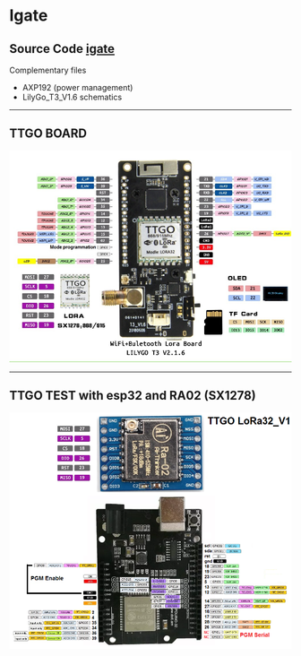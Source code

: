 # Igate

## Source Code [igate](https://github.com/lora-aprs/LoRa_APRS_iGate) 

Complementary files

- AXP192 (power management)
- LilyGo_T3_V1.6 schematics

***
## TTGO BOARD

![TTGO](ttgo.jpg  "TTGO BOARD")

***

## TTGO TEST with esp32 and RA02 (SX1278)

![TTGO](cablage_igate.png  "TTGO TEST")
